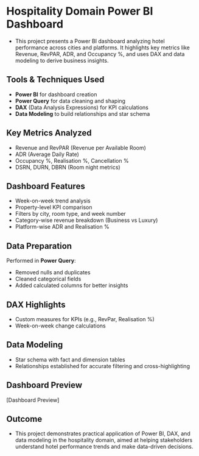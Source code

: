 # Hospitality Domain Power BI Dashboard
- This project presents a Power BI dashboard analyzing hotel performance across cities and platforms. It highlights key metrics like Revenue, RevPAR, ADR, and Occupancy %, and uses DAX and data modeling to derive   business insights.

## Tools & Techniques Used
- **Power BI** for dashboard creation
- **Power Query** for data cleaning and shaping
- **DAX** (Data Analysis Expressions) for KPI calculations
- **Data Modeling** to build relationships and star schema

## Key Metrics Analyzed
- Revenue and RevPAR (Revenue per Available Room)
- ADR (Average Daily Rate)
- Occupancy %, Realisation %, Cancellation %
- DSRN, DURN, DBRN (Room night metrics)

## Dashboard Features
- Week-on-week trend analysis
- Property-level KPI comparison
- Filters by city, room type, and week number
- Category-wise revenue breakdown (Business vs Luxury)
- Platform-wise ADR and Realisation %

## Data Preparation
Performed in **Power Query**:
- Removed nulls and duplicates
- Cleaned categorical fields
- Added calculated columns for better insights

## DAX Highlights
- Custom measures for KPIs (e.g., RevPar, Realisation %)
- Week-on-week change calculations
  
## Data Modeling
- Star schema with fact and dimension tables
- Relationships established for accurate filtering and cross-highlighting

## Dashboard Preview
[Dashboard Preview]

## Outcome
- This project demonstrates practical application of Power BI, DAX, and data modeling in the hospitality domain, aimed at helping stakeholders understand hotel performance trends and make data-driven decisions.
